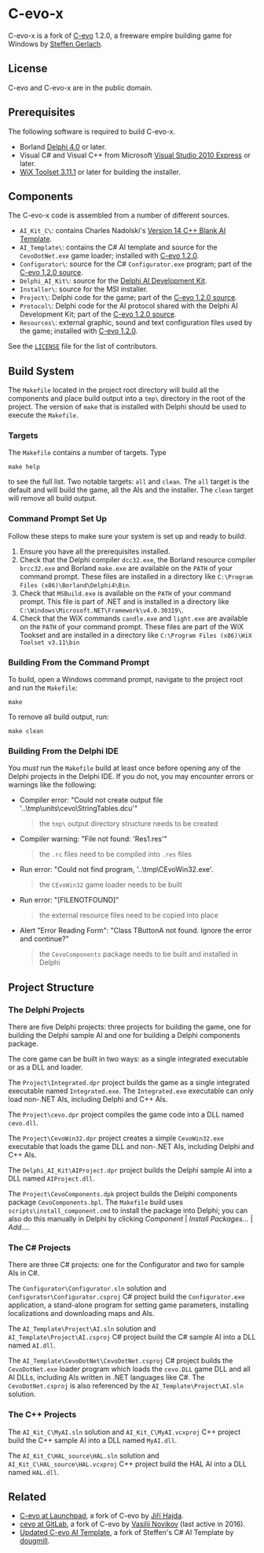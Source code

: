 # C-evo-x

C-evo-x is a fork of [C-evo][11] 1.2.0, a freeware empire building game for
Windows by [Steffen Gerlach][12].

[11]: http://c-evo.org
[12]: http://www.steffengerlach.de


## License

C-evo and C-evo-x are in the public domain.


## Prerequisites

The following software is required to build C-evo-x.

 - Borland [Delphi 4.0][21] or later.
 - Visual C# and Visual C++ from Microsoft [Visual Studio 2010 Express][22] or later.
 - [WiX Toolset 3.11.1][23] or later for building the installer.

[21]: https://winworldpc.com/product/delphi/4x
[22]: https://visualstudio.microsoft.com/vs/older-downloads/
[23]: http://wixtoolset.org


## Components

The C-evo-x code is assembled from a number of different sources.

 - `AI_Kit_C\`: contains Charles Nadolski's [Version 14 C++ Blank AI
   Template][31].
 - `AI_Template\`: contains the C# AI template and source for the
   `CevoDotNet.exe` game loader; installed with [C-evo 1.2.0][32].
 - `Configurator\`: source for the C# `Configurator.exe` program; part of the
   [C-evo 1.2.0 source][33].
 - `Delphi_AI_Kit\`: source for the [Delphi AI Development Kit][34].
 - `Installer\`: source for the MSI installer.
 - `Project\`: Delphi code for the game; part of the [C-evo 1.2.0 source][33].
 - `Protocol\`: Delphi code for the AI protocol shared with the Delphi AI
   Development Kit; part of the [C-evo 1.2.0 source][33].
 - `Resources\`: external graphic, sound and text configuration files used by
   the game; installed with [C-evo 1.2.0][32].

See the [`LICENSE`][35] file for the list of contributors.

[31]: http://c-evo.org/files/download.php?cevoaikitc.cevoaikitc.zip
[32]: http://c-evo.org/files/download.php
[33]: http://c-evo.org/files/download.php?cevosrc.cevosrc.zip
[34]: http://c-evo.org/files/download.php?cevodelphiaikit.cevodelphiaikit.zip
[35]: https://github.com/donmccaughey/c_evo_x/blob/master/LICENSE


## Build System

The `Makefile` located in the project root directory will build all the
components and place build output into a `tmp\` directory in the root of the
project.  The version of `make` that is installed with Delphi should be used to
execute the `Makefile`.

### Targets

The `Makefile` contains a number of targets.  Type

	make help

to see the full list.  Two notable targets: `all` and `clean`.  The `all`
target is the default and will build the game, all the AIs and the installer.
The `clean` target will remove all build output.

### Command Prompt Set Up

Follow these steps to make sure your system is set up and ready to build:

1. Ensure you have all the prerequisites installed.
1. Check that the Delphi compiler `dcc32.exe`, the Borland resource compiler
   `brcc32.exe` and Borland `make.exe` are available on the `PATH` of your
   command prompt.  These files are installed in a directory like `C:\Program
   Files (x86)\Borland\Delphi4\Bin`.
1. Check that `MSBuild.exe` is available on the `PATH` of your command prompt.
   This file is part of .NET and is installed in a directory like
   `C:\Windows\Microsoft.NET\Framework\v4.0.30319\`.
1. Check that the WiX commands `candle.exe` and `light.exe` are available on
   the `PATH` of your command prompt.  These files are part of the WiX Tookset
   and are installed in a directory like `C:\Program Files (x86)\WiX Toolset
   v3.11\bin`

### Building From the Command Prompt

To build, open a Windows command prompt, navigate to the project root and run
the `Makefile`:

	make

To remove all build output, run:

	make clean

### Building From the Delphi IDE

You _must_ run the `Makefile` build at least once before opening any of the
Delphi projects in the Delphi IDE.  If you do not, you may encounter errors or
warnings like the following:

* Compiler error: "Could not create output file
  '..\tmp\units\cevo\StringTables.dcu'"
    > the `tmp\` output directory structure needs to be created

* Compiler warning: "File not found: 'Res1.res'"
    > the `.rc` files need to be compiled into `.res` files

* Run error: "Could not find program, '..\tmp\CEvoWin32.exe'.
    > the `CEvoWin32` game loader needs to be built

* Run error: "[FILENOTFOUND]"
    > the external resource files need to be copied into place

* Alert "Error Reading Form": "Class TButtonA not found. Ignore the error and
  continue?"
    > the `CevoComponents` package needs to be built and installed in Delphi


## Project Structure

### The Delphi Projects

There are five Delphi projects: three projects for building the game, one for
building the Delphi sample AI and one for building a Delphi components package.

The core game can be built in two ways: as a single integrated executable or as
a DLL and loader.

The `Project\Integrated.dpr` project builds the game as a single integrated
executable named `Integrated.exe`.  The `Integrated.exe` executable can only
load non-.NET AIs, including Delphi and C++ AIs.

The `Project\cevo.dpr` project compiles the game code into a DLL named
`cevo.dll`.

The `Project\CevoWin32.dpr` project creates a simple `CevoWin32.exe` executable
that loads the game DLL and non-.NET AIs, including Delphi and C++ AIs.

The `Delphi_AI_Kit\AIProject.dpr` project builds the Delphi sample AI into a
DLL named `AIProject.dll`.

The `Project\CevoComponents.dpk` project builds the Delphi components package
`CevoComponents.bpl`.  The `Makefile` build uses
`scripts\install_component.cmd` to install the package into Delphi; you can
also do this manually in Delphi by clicking _Component_ | _Install Packages..._
| _Add..._.


### The C# Projects

There are three C# projects: one for the Configurator and two for sample AIs in C#.

The `Configurator\Configurator.sln` solution and
`Configurator\Configurator.csproj` C# project build the `Configurator.exe`
application, a stand-alone program for setting game parameters, installing
localizations and downloading maps and AIs.

The `AI_Template\Project\AI.sln` solution and `AI_Template\Project\AI.csproj`
C# project build the C# sample AI into a DLL named `AI.dll`.

The `AI_Template\CevoDotNet\CevoDotNet.csproj` C# project builds the
`CevoDotNet.exe` loader program which loads the `cevo.DLL` game DLL and all AI
DLLs, including AIs written in .NET languages like C#.  The `CevoDotNet.csproj`
is also referenced by the `AI_Template\Project\AI.sln` solution.


### The C++ Projects

The `AI_Kit_C\MyAI.sln` solution and `AI_Kit_C\MyAI.vcxproj` C++ project build the C++ sample AI into a DLL named `MyAI.dll`.

The `AI_Kit_C\HAL_source\HAL.sln` solution and `AI_Kit_C\HAL_source\HAL.vcxproj` C++ project build the HAL AI into a DLL named `HAL.dll`.


## Related

- [C-evo at Launchpad][31], a fork of C-evo by [Jiří Hajda][32].
- [cevo at GitLab][33], a fork of C-evo by [Vasilii Novikov][34] (last active in 2016).
- [Updated C-evo AI Template][35], a fork of Steffen's C# AI Template by [dougmill][36].

[31]: https://launchpad.net/c-evo
[32]: https://launchpad.net/~chronoscz
[33]: https://gitlab.com/vn971/cevo
[34]: https://diasp.de/u/vn971
[35]: https://github.com/dougmill/c-evo-ai-template
[36]: https://github.com/dougmill

